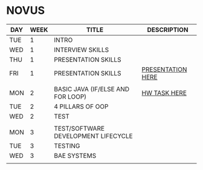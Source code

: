 # NOVUS

| DAY | WEEK | TITLE | DESCRIPTION |
| -- | -- | -- | -- |
| TUE | 1 | INTRO |  |
| WED | 1 | INTERVIEW SKILLS |  |
| THU | 1 | PRESENTATION SKILLS |  |
| FRI | 1 | PRESENTATION SKILLS | [PRESENTATION HERE](https://github.com/ahmy22/novus/blob/master/stuff/presentation/novus.pptx) |
|  |  |  |  |
| MON | 2 | BASIC JAVA (IF/ELSE AND FOR LOOP) | [HW TASK HERE](https://github.com/ahmy22/novus/blob/master/novus/src/novus/days.java) |
| TUE | 2 | 4 PILLARS OF OOP |  |
| WED | 2 | TEST |  |
|  |  |  |  |
| MON | 3 | TEST/SOFTWARE DEVELOPMENT LIFECYCLE |  |
| TUE | 3 | TESTING |  |
| WED | 3 | BAE SYSTEMS |  |
|  |  |  |  |
